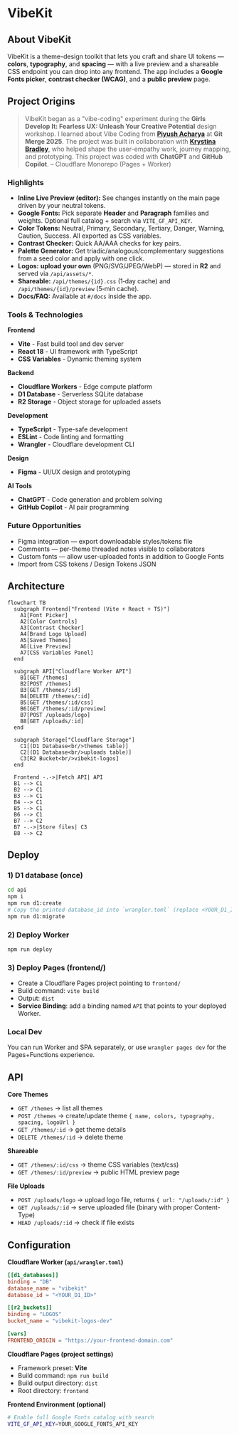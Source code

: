 # VibeKit

## About VibeKit

VibeKit is a theme-design toolkit that lets you craft and share UI tokens — **colors**, **typography**, and **spacing** — with a live preview and a shareable CSS endpoint you can drop into any frontend. The app includes a **Google Fonts picker**, **contrast checker (WCAG)**, and a **public preview** page.

## Project Origins

> VibeKit began as a "vibe-coding" experiment during the **Girls Develop It: Fearless UX: Unleash Your Creative Potential** design workshop. I learned about Vibe Coding from [**Piyush Acharya**](https://github.com/VerisimilitudeX) at **Git Merge 2025**. The project was built in collaboration with [**Krystina Bradley**](https://github.com/kscott2016), who helped shape the user-empathy work, journey mapping, and prototyping. This project was coded with **ChatGPT** and **GitHub Copilot**. – Cloudflare Monorepo (Pages + Worker)

### Highlights

- **Inline Live Preview (editor):** See changes instantly on the main page driven by your neutral tokens.
- **Google Fonts:** Pick separate **Header** and **Paragraph** families and weights. Optional full catalog + search via `VITE_GF_API_KEY`.
- **Color Tokens:** Neutral, Primary, Secondary, Tertiary, Danger, Warning, Caution, Success. All exported as CSS variables.
- **Contrast Checker:** Quick AA/AAA checks for key pairs.
- **Palette Generator:** Get triadic/analogous/complementary suggestions from a seed color and apply with one click.
- **Logos:** **upload your own** (PNG/SVG/JPEG/WebP) — stored in **R2** and served via `/api/assets/*`.
- **Shareable:** `/api/themes/{id}.css` (1‑day cache) and `/api/themes/{id}/preview` (5‑min cache).
- **Docs/FAQ:** Available at `#/docs` inside the app.

### Tools & Technologies

**Frontend**

- **Vite** - Fast build tool and dev server
- **React 18** - UI framework with TypeScript
- **CSS Variables** - Dynamic theming system

**Backend**

- **Cloudflare Workers** - Edge compute platform
- **D1 Database** - Serverless SQLite database
- **R2 Storage** - Object storage for uploaded assets

**Development**

- **TypeScript** - Type-safe development
- **ESLint** - Code linting and formatting
- **Wrangler** - Cloudflare development CLI

**Design**

- **Figma** - UI/UX design and prototyping

**AI Tools**

- **ChatGPT** - Code generation and problem solving
- **GitHub Copilot** - AI pair programming

### Future Opportunities

- Figma integration — export downloadable styles/tokens file
- Comments — per-theme threaded notes visible to collaborators
- Custom fonts — allow user-uploaded fonts in addition to Google Fonts
- Import from CSS tokens / Design Tokens JSON

## Architecture

```mermaid
flowchart TB
  subgraph Frontend["Frontend (Vite + React + TS)"]
    A1[Font Picker]
    A2[Color Controls]
    A3[Contrast Checker]
    A4[Brand Logo Upload]
    A5[Saved Themes]
    A6[Live Preview]
    A7[CSS Variables Panel]
  end

  subgraph API["Cloudflare Worker API"]
    B1[GET /themes]
    B2[POST /themes]
    B3[GET /themes/:id]
    B4[DELETE /themes/:id]
    B5[GET /themes/:id/css]
    B6[GET /themes/:id/preview]
    B7[POST /uploads/logo]
    B8[GET /uploads/:id]
  end

  subgraph Storage["Cloudflare Storage"]
    C1[(D1 Database<br/>themes table)]
    C2[(D1 Database<br/>uploads table)]
    C3[R2 Bucket<br/>vibekit-logos]
  end

  Frontend -.->|Fetch API| API
  B1 --> C1
  B2 --> C1
  B3 --> C1
  B4 --> C1
  B5 --> C1
  B6 --> C1
  B7 --> C2
  B7 -.->|Store files| C3
  B8 --> C2
```

## Deploy

### 1) D1 database (once)

```bash
cd api
npm i
npm run d1:create
# Copy the printed database_id into `wrangler.toml` (replace <YOUR_D1_ID>)
npm run d1:migrate
```

### 2) Deploy Worker

```bash
npm run deploy
```

### 3) Deploy Pages (frontend/)

- Create a Cloudflare Pages project pointing to `frontend/`
- Build command: `vite build`
- Output: `dist`
- **Service Binding**: add a binding named `API` that points to your deployed Worker.

### Local Dev

You can run Worker and SPA separately, or use `wrangler pages dev` for the Pages+Functions experience.

## API

**Core Themes**

- `GET /themes` → list all themes
- `POST /themes` → create/update theme `{ name, colors, typography, spacing, logoUrl }`
- `GET /themes/:id` → get theme details
- `DELETE /themes/:id` → delete theme

**Shareable**

- `GET /themes/:id/css` → theme CSS variables (text/css)
- `GET /themes/:id/preview` → public HTML preview page

**File Uploads**

- `POST /uploads/logo` → upload logo file, returns `{ url: "/uploads/:id" }`
- `GET /uploads/:id` → serve uploaded file (binary with proper Content-Type)
- `HEAD /uploads/:id` → check if file exists

## Configuration

**Cloudflare Worker (`api/wrangler.toml`)**

```toml
[[d1_databases]]
binding = "DB"
database_name = "vibekit"
database_id = "<YOUR_D1_ID>"

[[r2_buckets]]
binding = "LOGOS"
bucket_name = "vibekit-logos-dev"

[vars]
FRONTEND_ORIGIN = "https://your-frontend-domain.com"
```

**Cloudflare Pages (project settings)**

- Framework preset: **Vite**
- Build command: `npm run build`
- Build output directory: `dist`
- Root directory: `frontend`

**Frontend Environment (optional)**

```bash
# Enable full Google Fonts catalog with search
VITE_GF_API_KEY=YOUR_GOOGLE_FONTS_API_KEY
```
